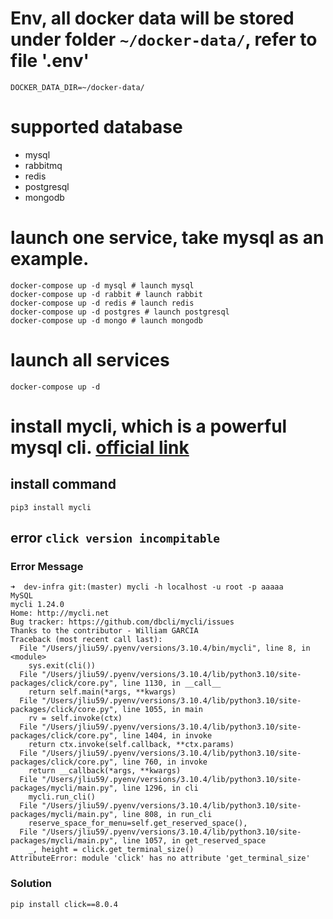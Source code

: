 # Env, all docker data will be stored under folder `~/docker-data/`, refer to file '.env'

```shell
DOCKER_DATA_DIR=~/docker-data/
```

# supported database

- mysql
- rabbitmq
- redis
- postgresql
- mongodb

# launch one service, take mysql as an example.

```shell
docker-compose up -d mysql # launch mysql
docker-compose up -d rabbit # launch rabbit
docker-compose up -d redis # launch redis
docker-compose up -d postgres # launch postgresql
docker-compose up -d mongo # launch mongodb
```

# launch all services

```shell
docker-compose up -d
```

# install mycli, which is a powerful mysql cli. [official link](https://www.mycli.net/)

## install command

```shell
pip3 install mycli
```

## error `click version incompitable`

### Error Message

```shell
➜  dev-infra git:(master) mycli -h localhost -u root -p aaaaa
MySQL
mycli 1.24.0
Home: http://mycli.net
Bug tracker: https://github.com/dbcli/mycli/issues
Thanks to the contributor - William GARCIA
Traceback (most recent call last):
  File "/Users/jliu59/.pyenv/versions/3.10.4/bin/mycli", line 8, in <module>
    sys.exit(cli())
  File "/Users/jliu59/.pyenv/versions/3.10.4/lib/python3.10/site-packages/click/core.py", line 1130, in __call__
    return self.main(*args, **kwargs)
  File "/Users/jliu59/.pyenv/versions/3.10.4/lib/python3.10/site-packages/click/core.py", line 1055, in main
    rv = self.invoke(ctx)
  File "/Users/jliu59/.pyenv/versions/3.10.4/lib/python3.10/site-packages/click/core.py", line 1404, in invoke
    return ctx.invoke(self.callback, **ctx.params)
  File "/Users/jliu59/.pyenv/versions/3.10.4/lib/python3.10/site-packages/click/core.py", line 760, in invoke
    return __callback(*args, **kwargs)
  File "/Users/jliu59/.pyenv/versions/3.10.4/lib/python3.10/site-packages/mycli/main.py", line 1296, in cli
    mycli.run_cli()
  File "/Users/jliu59/.pyenv/versions/3.10.4/lib/python3.10/site-packages/mycli/main.py", line 808, in run_cli
    reserve_space_for_menu=self.get_reserved_space(),
  File "/Users/jliu59/.pyenv/versions/3.10.4/lib/python3.10/site-packages/mycli/main.py", line 1057, in get_reserved_space
    _, height = click.get_terminal_size()
AttributeError: module 'click' has no attribute 'get_terminal_size'
```

### Solution

```shell
pip install click==8.0.4
```
